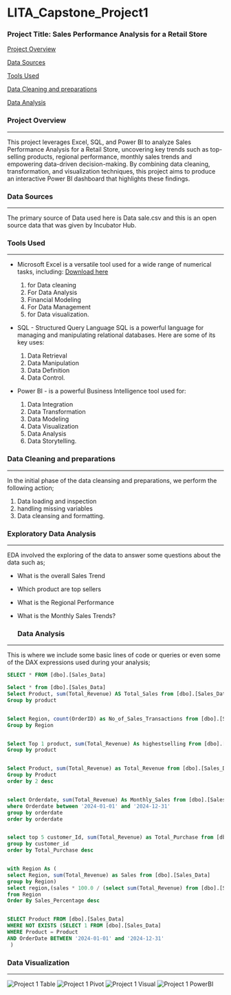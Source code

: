 # LITA_Capstone_Project1
### Project Title: Sales Performance Analysis for a Retail Store

[Project Overview](#project-Overview)

[Data Sources](#Data-Sources)

[Tools Used](Tools-Used)

[Data Cleaning and preparations](Data-Cleaning-and-preparations)


[Data Analysis](#Data-Analysis)

### Project Overview
---
This project leverages Excel, SQL, and Power BI to analyze Sales Performance Analysis for a Retail Store, uncovering key trends such as top-selling products, regional performance, monthly sales trends and empowering data-driven decision-making. By combining data cleaning, transformation, and visualization techniques, this project aims to produce an interactive Power BI dashboard that highlights these findings.

### Data Sources
---
The primary source of Data used here is Data sale.csv and this is an open source data that was given by Incubator Hub. 

### Tools Used
---
- Microsoft Excel is a versatile tool used for a wide range of numerical tasks, including: [Download here](https://www.microsoft.com)
  1. for Data cleaning
  2. For Data Analysis 
  3. Financial Modeling
  4. For Data Management
  5. for Data visualization.
     
- SQL - Structured Query Language SQL is a powerful language for managing and manipulating relational databases. Here are some of its key uses:
   1. Data Retrieval
   2. Data Manipulation
   3. Data Definition
   4. Data Control.
      
- Power BI - is a powerful Business Intelligence tool used for:
  1. Data Integration
  2. Data Transformation
  3. Data Modeling
  4. Data Visualization
  5. Data Analysis
  6. Data Storytelling.

### Data Cleaning and preparations
---
  In the initial phase of the data cleansing and preparations, we perform the following action;
  1. Data loading and inspection
  2. handling missing variables
  3. Data cleansing and formatting.

 ### Exploratory Data Analysis
 ---
EDA involved the exploring of the data to answer some questions about the data such as;
- What is the overall Sales Trend
- Which product are top sellers
- What is the Regional Performance
- What is the Monthly Sales Trends?

  ### Data Analysis
---
This is where we include some basic lines of code or queries or even some of the DAX expressions used during your analysis;

``` SQL
SELECT * FROM [dbo].[Sales_Data]

Select * from [dbo].[Sales_Data]
Select Product, sum(Total_Revenue) AS Total_Sales from [dbo].[Sales_Data]
Group by product


Select Region, count(OrderID) as No_of_Sales_Transactions from [dbo].[Sales_Data]
Group by Region


Select Top 1 product, sum(Total_Revenue) As highestselling From [dbo].[Sales_Data]
Group by product 


Select Product, sum(Total_Revenue) as Total_Revenue from [dbo].[Sales_Data]
Group by Product 
order by 2 desc


select Orderdate, sum(Total_Revenue) As Monthly_Sales from [dbo].[Sales_Data]
where Orderdate between '2024-01-01' and '2024-12-31'
group by orderdate 
order by orderdate


select top 5 customer_Id, sum(Total_Revenue) as Total_Purchase from [dbo].[Sales_Data]
group by customer_id
order by Total_Purchase desc


with Region As (
select Region, sum(Total_Revenue) as Sales from [dbo].[Sales_Data]
group by Region)
select region,(sales * 100.0 / (select sum(Total_Revenue) from [dbo].[Sales_Data])) as Sales_Percentage
from Region
Order By Sales_Percentage desc


SELECT Product FROM [dbo].[Sales_Data]
WHERE NOT EXISTS (SELECT 1 FROM [dbo].[Sales_Data]
WHERE Product = Product
AND OrderDate BETWEEN '2024-01-01' and '2024-12-31'
 )
```
### Data Visualization
---
![Project 1 Table](https://github.com/user-attachments/assets/720398e2-f013-4271-915f-944d3f50d47a)
![Project 1 Pivot](https://github.com/user-attachments/assets/8888dadb-1b83-4d4e-a209-f3360c101364)
![Project 1 Visual](https://github.com/user-attachments/assets/6f5d82ff-e42f-4098-8b03-e8c44eaf64e1)
![Project 1 PowerBI](https://github.com/user-attachments/assets/93ec61fa-2524-4055-98fa-0ff8ee0998f7)

